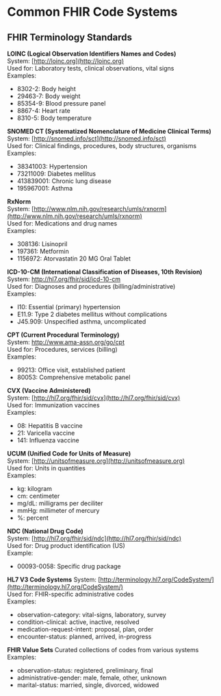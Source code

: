 # Common FHIR Code Systems

## FHIR Terminology Standards

**LOINC (Logical Observation Identifiers Names and Codes)**  
System: [http://loinc.org](http://loinc.org)  
Used for: Laboratory tests, clinical observations, vital signs  
Examples:  
- 8302-2: Body height  
- 29463-7: Body weight  
- 85354-9: Blood pressure panel  
- 8867-4: Heart rate  
- 8310-5: Body temperature  

**SNOMED CT (Systematized Nomenclature of Medicine Clinical Terms)**  
System: [http://snomed.info/sct](http://snomed.info/sct)  
Used for: Clinical findings, procedures, body structures, organisms  
Examples:  
- 38341003: Hypertension  
- 73211009: Diabetes mellitus  
- 413839001: Chronic lung disease  
- 195967001: Asthma  

**RxNorm**  
System: [http://www.nlm.nih.gov/research/umls/rxnorm](http://www.nlm.nih.gov/research/umls/rxnorm)  
Used for: Medications and drug names  
Examples:  
- 308136: Lisinopril  
- 197361: Metformin  
- 1156972: Atorvastatin 20 MG Oral Tablet  

**ICD-10-CM (International Classification of Diseases, 10th Revision)**  
System: http://hl7.org/fhir/sid/icd-10-cm  
Used for: Diagnoses and procedures (billing/administrative)  
Examples:  
- I10: Essential (primary) hypertension  
- E11.9: Type 2 diabetes mellitus without complications  
- J45.909: Unspecified asthma, uncomplicated  

**CPT (Current Procedural Terminology)**  
System: http://www.ama-assn.org/go/cpt  
Used for: Procedures, services (billing)  
Examples:  
- 99213: Office visit, established patient  
- 80053: Comprehensive metabolic panel  

**CVX (Vaccine Administered)**  
System: [http://hl7.org/fhir/sid/cvx](http://hl7.org/fhir/sid/cvx)  
Used for: Immunization vaccines  
Examples:  
- 08: Hepatitis B vaccine  
- 21: Varicella vaccine  
- 141: Influenza vaccine  

**UCUM (Unified Code for Units of Measure)**  
System: [http://unitsofmeasure.org](http://unitsofmeasure.org)  
Used for: Units in quantities  
Examples:  
- kg: kilogram  
- cm: centimeter  
- mg/dL: milligrams per deciliter  
- mmHg: millimeter of mercury  
- %: percent  

**NDC (National Drug Code)**  
System: [http://hl7.org/fhir/sid/ndc](http://hl7.org/fhir/sid/ndc)  
Used for: Drug product identification (US)  
Example:  
- 00093-0058: Specific drug package  

**HL7 V3 Code Systems**
System: [http://terminology.hl7.org/CodeSystem/](http://terminology.hl7.org/CodeSystem/)  
Used for: FHIR-specific administrative codes  
Examples:  
- observation-category: vital-signs, laboratory, survey  
- condition-clinical: active, inactive, resolved  
- medication-request-intent: proposal, plan, order  
- encounter-status: planned, arrived, in-progress  

**FHIR Value Sets**
Curated collections of codes from various systems  
Examples:  
- observation-status: registered, preliminary, final  
- administrative-gender: male, female, other, unknown  
- marital-status: married, single, divorced, widowed  
